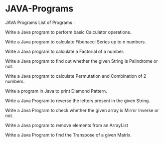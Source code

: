 # JAVA-Programs
JAVA Programs
List of Programs : 

Write a Java program to perform basic Calculator operations.

Write a Java program to calculate Fibonacci Series up to n numbers.

Write a Java program to calculate a Factorial of a number.

Write a Java program to find out whether the given String is Palindrome or not.

Write a Java program to calculate Permutation and Combination of 2 numbers.

Write a program in Java to print Diamond Pattern.

Write a Java Program to reverse the letters present in the given String.

Write a Java Program to check whether the given array is Mirror Inverse or not.

Write a Java program to remove elements from an ArrayList

Write a Java Program to find the Transpose of a given Matrix.

